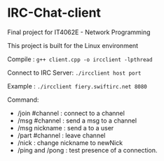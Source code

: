 # IRC-Chat-client
Final project for IT4062E - Network Programming

This project is built for the Linux environment

Compile : `g++ client.cpp -o ircclient -lpthread`

Connect to IRC Server: `./ircclient host port` 

Example : `./ircclient fiery.swiftirc.net 8080`

Command:
- /join #channel : connect to a channel 
- /msg #channel <msg> : send a msg to a channel 
- /msg nickname <msg>: send a <msg> to a user
- /part #channel : leave channel
- /nick <newNick> : change nickname to newNick
- /ping and /pong : test presence of a connection.
